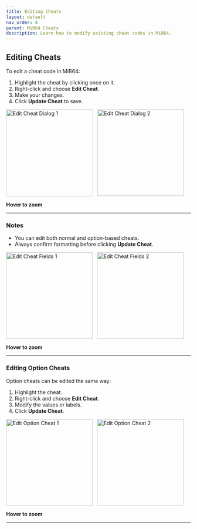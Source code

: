 ```yaml
---
title: Editing Cheats
layout: default
nav_order: 4
parent: MiB64 Cheats
description: Learn how to modify existing cheat codes in MiB64.
---
```


<style>
.zoom-on-hover {
  display: inline-block;
  position: relative;
}

.zoom-on-hover img {
  transition: transform 0.3s ease;
  cursor: zoom-in;
  transform-origin: left center;
  display: block;
}

.zoom-on-hover:hover img {
  transform: scale(1.5);
  z-index: 10;
}

.zoom-pair {
  display: flex;
  gap: 12px;
  align-items: flex-start;
  position: relative;
}

.zoom-pair .zoom-on-hover {
  position: relative;
}

.zoom-pair .zoom-on-hover:first-child:hover img {
  z-index: 20;
}

.zoom-pair .zoom-on-hover:last-child:hover img {
  z-index: 10;
}
</style>

## <a name="editing-cheats">Editing Cheats</a>

To edit a cheat code in MiB64:

1. Highlight the cheat by clicking once on it.
2. Right-click and choose **Edit Cheat**.
3. Make your changes.
4. Click **Update Cheat** to save.

<div class="zoom-pair">
  <div class="zoom-on-hover">
    <img src="/cheats/assets/images/01/Edit11.png" alt="Edit Cheat Dialog 1" width="237" />
  </div>
  <div class="zoom-on-hover">
    <img src="/cheats/assets/images/01/Edit21.png" alt="Edit Cheat Dialog 2" width="236" />
  </div>
</div>

<p class="has-text-align-center"><strong>Hover to zoom</strong></p>
<!-- ClauseEcho: Edit11 & Edit21 Interactive Images -->

---

### Notes

- You can edit both normal and option-based cheats.
- Always confirm formatting before clicking **Update Cheat**.

<div class="zoom-pair">
  <div class="zoom-on-hover">
    <img src="/cheats/assets/images/01/toedit31.png" alt="Edit Cheat Fields 1" width="236" />
  </div>
  <div class="zoom-on-hover">
    <img src="/cheats/assets/images/01/toedit41.png" alt="Edit Cheat Fields 2" width="236" />
  </div>
</div>

<p class="has-text-align-center"><strong>Hover to zoom</strong></p>
<!-- ClauseEcho: toedit31 & toedit41 Interactive Images -->

---

### Editing Option Cheats

Option cheats can be edited the same way:

1. Highlight the cheat.
2. Right-click and choose **Edit Cheat**.
3. Modify the values or labels.
4. Click **Update Cheat**.

<div class="zoom-pair">
  <div class="zoom-on-hover">
    <img src="/cheats/assets/images/01/Edit31.png" alt="Edit Option Cheat 1" width="236" />
  </div>
  <div class="zoom-on-hover">
    <img src="/cheats/assets/images/01/Edit41.png" alt="Edit Option Cheat 2" width="236" />
  </div>
</div>

<p class="has-text-align-center"><strong>Hover to zoom</strong></p>
<!-- ClauseEcho: Edit31 & Edit41 Interactive Images -->

---

<!-- ClauseLock: Editing Cheats Section Echoed -->

